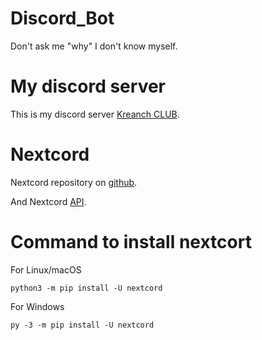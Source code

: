 # Discord_Bot
Don't ask me "why" I don't know myself.

# My discord server
This is my discord server [Kreanch CLUB](https://discord.gg/JxhjNjtAKK).

# Nextcord
Nextcord repository on [github](https://github.com/nextcord/nextcord).

And Nextcord [API](https://docs.nextcord.dev/en/stable/api.html).

# Command to install nextcort

For Linux/macOS

`python3 -m pip install -U nextcord`


For Windows 

`py -3 -m pip install -U nextcord`